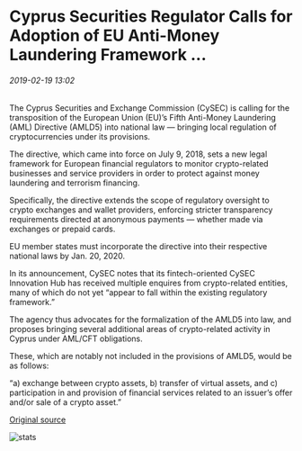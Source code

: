 # Cyprus Securities Regulator Calls for Adoption of EU Anti-Money Laundering Framework ...

###### 2019-02-19 13:02

The Cyprus Securities and Exchange Commission (CySEC) is calling for the transposition of the European Union (EU)’s Fifth Anti-Money Laundering (AML) Directive (AMLD5) into national law — bringing local regulation of cryptocurrencies under its provisions.

Тhe directive, which came into force on July 9, 2018, sets a new legal framework for European financial regulators to monitor crypto-related businesses and service providers in order to protect against money laundering and terrorism financing.

Specifically, the directive extends the scope of regulatory oversight to crypto exchanges and wallet providers, enforcing stricter transparency requirements directed at anonymous payments — whether made via exchanges or prepaid cards.

EU member states must incorporate the directive into their respective national laws by Jan. 20, 2020.

In its announcement, CySEC notes that its fintech-oriented CySEC Innovation Hub has received multiple enquires from crypto-related entities, many of which do not yet “appear to fall within the existing regulatory framework.”

The agency thus advocates for the formalization of the AMLD5 into law, and proposes bringing several additional areas of crypto-related activity in Cyprus under AML/CFT obligations.

These, which are notably not included in the provisions of AMLD5, would be as follows:

“a) exchange between crypto assets, b) transfer of virtual assets, and c) participation in and provision of financial services related to an issuer’s offer and/or sale of a crypto asset.”

[Original source](https://cointelegraph.com/news/cyprus-securities-regulator-calls-for-adoption-of-eu-anti-money-laundering-framework)

![stats](https://c.statcounter.com/11760860/0/a89fa40b/1/ "stats")